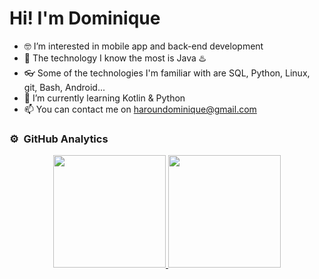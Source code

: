 # Hi! I'm Dominique

- 🤓 I’m interested in mobile app and back-end development
- 💪 The technology I know the most is Java ♨️
- 👓 Some of the technologies I'm familiar with are SQL, Python, Linux, git, Bash, Android...
- 🔎 I’m currently learning Kotlin & Python
- 📫 You can contact me on haroundominique@gmail.com

### ⚙️ &nbsp;GitHub Analytics
<p align="center">
<a href="https://github.com/Angelmbx">
  <img height="180em" src="https://github-readme-stats-eight-theta.vercel.app/api?username=HarounDominique&show_icons=true&theme=algolia&include_all_commits=true&count_private=true"/>
  <img height="180em" src="https://github-readme-stats-eight-theta.vercel.app/api/top-langs/?username=HarounDominique&layout=compact&langs_count=8&theme=algolia"/>
</a>
</p>

<!---
HarounDominique/HarounDominique is a ✨ special ✨ repository because its `README.md` (this file) appears on your GitHub profile.
You can click the Preview link to take a look at your changes.
--->
